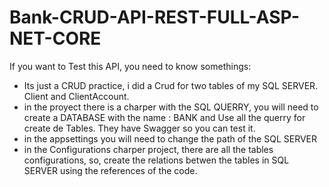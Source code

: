 # Bank-CRUD-API-REST-FULL-ASP-NET-CORE

If you want to Test this API, you need to know somethings: 
- Its just a CRUD practice, i did a Crud for two tables of my SQL SERVER. Client and ClientAccount.
- in the proyect there is a charper with the SQL QUERRY, you will need to create a DATABASE with the name : BANK and Use all the querry for create de Tables. They have Swagger so you can test it.
- in the appsettings you will need to change the path of the SQL SERVER
- in the Configurations charper project, there are all the tables configurations, so, create the relations betwen the tables in SQL SERVER using the references of the code.
